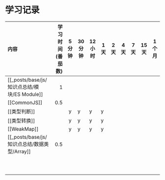 # 学习记录

| 内容            | 学习时间(番茄数) | 5 分钟 | 30 分钟 | 12 小时 | 1 天 | 2 天 | 4 天 | 7 天 | 15 天 | 1 个月 |
| :------------ | --------: | :--: | ----- | ----- | --- | --- | --- | --- | ---- | ---- |
| [[_posts/base/js/知识点总结/模块/ES Module]] |         1 |      |       |       |     |     |     |     |      |      |
| [[CommonJS]]  |       0.5 |      |       |       |     |     |     |     |      |      |
| [[类型判断]]      |           |  y   | y     | y     | y   |     |     |     |      |      |
| [[类型转换]]      |           |  y   | y     | y     | y   |     |     |     |      |      |
| [[WeakMap]]   |           |  y   | y     | y     | y   |     |     |     |      |      |
| [[_posts/base/js/知识点总结/数据类型/Array]]     |       0.5 |      |       |       |     |     |     |     |      |      |
|               |           |      |       |       |     |     |     |     |      |      |
|               |           |      |       |       |     |     |     |     |      |      |
|               |           |      |       |       |     |     |     |     |      |      |
|               |           |      |       |       |     |     |     |     |      |      |
|               |           |      |       |       |     |     |     |     |      |      |
|               |           |      |       |       |     |     |     |     |      |      |
|               |           |      |       |       |     |     |     |     |      |      |
|               |           |      |       |       |     |     |     |     |      |      |
|               |           |      |       |       |     |     |     |     |      |      |
|               |           |      |       |       |     |     |     |     |      |      |
